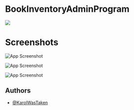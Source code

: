
# BookInventoryAdminProgram
<img src="https://cdn.discordapp.com/attachments/1144292069649686568/1144292104974110821/InventoryManagerGithubBanner.png">


# Screenshots

![App Screenshot](https://cdn.discordapp.com/attachments/1144292069649686568/1144292794777747496/BookInventoryAdminProgram_FdDhxkaUea.png)

![App Screenshot](https://cdn.discordapp.com/attachments/1144292069649686568/1144293543054151730/BookInventoryAdminProgram_MJ7qLtzf4c.gif)

![App Screenshot](https://cdn.discordapp.com/attachments/1144292069649686568/1144293906268291132/BookInventoryAdminProgram_M5IqaypGTA.png)

## Authors

- [@KarolWasTaken](https://github.com/KarolWasTaken)
